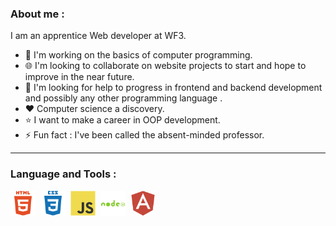 <!--<div align="center">
  <img src="https://media.giphy.com/media/3o85xAsvWZnf6zKvdu/giphy.gif" width="600" height="300"/>
</div>-->

<!--**Nitro-Calculus/Nitro-Calculus** is a ✨ _special_ ✨ repository because its `README.md` (this file) appears on your GitHub profile.-->

### About me :

I am an apprentice Web developer at WF3.

- 🔭 I'm working on the basics of computer programming.
- :globe_with_meridians: I'm looking to collaborate on website projects to start and hope to improve in the near future.
- 🤔 I'm looking for help to progress in frontend and backend development and possibly any other programming language .
- ❤️ Computer science a discovery.
- ⭐ I want to make a career in OOP development.
- ⚡ Fun fact : I've been called the absent-minded professor.
---
### Language and Tools :

<div>
<img src ="https://github.com/devicons/devicon/blob/master/icons/html5/html5-plain-wordmark.svg" title="HTML" **alt="HTML" width="40" height="40"/>&nbsp;
<img src ="https://github.com/devicons/devicon/blob/master/icons/css3/css3-plain-wordmark.svg" title="CSS" **alt="CSS" width="40" height="40"/>&nbsp;
<img src ="https://github.com/devicons/devicon/blob/master/icons/javascript/javascript-original.svg" title="JavaScript" **alt="JavaScript" width="40" height="40"/>&nbsp;
<img src ="https://github.com/devicons/devicon/blob/master/icons/nodejs/nodejs-plain-wordmark.svg"  title="Nodejs" **alt="Nodejs" width="40" height="40"/>&nbsp;
<img src ="https://github.com/devicons/devicon/blob/master/icons/angularjs/angularjs-plain.svg" title="Angular" **alt="Angular" width="40" height="40"/>
</div>

